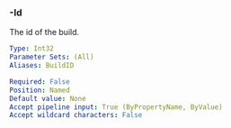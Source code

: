 ### -Id
The id of the build.

```yaml
Type: Int32
Parameter Sets: (All)
Aliases: BuildID

Required: False
Position: Named
Default value: None
Accept pipeline input: True (ByPropertyName, ByValue)
Accept wildcard characters: False
```